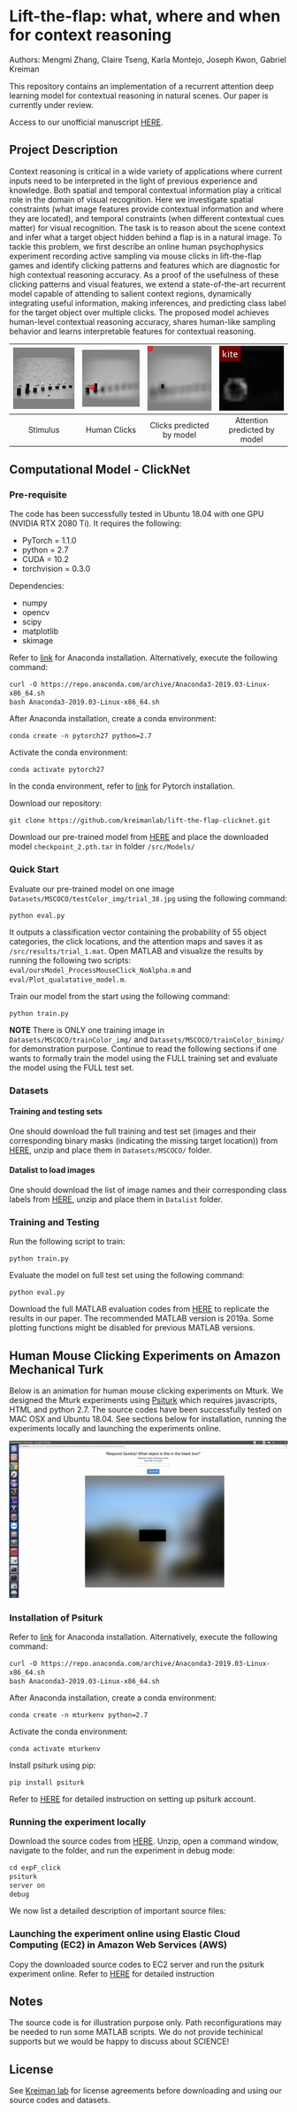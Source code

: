 # Lift-the-flap: what, where and when for context reasoning

Authors: Mengmi Zhang, Claire Tseng, Karla Montejo, Joseph Kwon, Gabriel Kreiman

This repository contains an implementation of a recurrent attention deep learning model for contextual reasoning in natural scenes. Our paper is currently under review.

Access to our unofficial manuscript [HERE](https://arxiv.org/abs/1902.00163).

## Project Description

Context reasoning is critical in a wide variety of applications where current inputs need to be interpreted in the light of previous experience and knowledge. Both spatial and temporal contextual information play a critical role in the domain of visual recognition. Here we investigate spatial constraints (what image features provide contextual information and where they are located), and temporal constraints (when different contextual cues matter) for visual recognition. The task is to reason about the scene context and infer what a target object hidden behind a flap is in a natural image. To tackle this problem, we first describe an online human psychophysics experiment recording active sampling via mouse clicks in lift-the-flap games and identify clicking patterns and features which are diagnostic for high contextual reasoning accuracy. As a proof of the usefulness of these clicking patterns and visual features, we extend a state-of-the-art recurrent model capable of attending to salient context regions, dynamically integrating useful information, making inferences, and predicting class label for the target object over multiple clicks. The proposed model achieves human-level contextual reasoning accuracy, shares human-like sampling behavior and learns interpretable features for contextual reasoning.


| [![Stimulus](gif/ori.jpg)](gif/ori.jpg)  | [![Human Clicks](gif/humans_clicks.gif)](gif/humans_clicks.gif) |[![Clicks by model](gif/model_clicks.gif)](gif/model_clicks.gif)  | [![Attended regions by model](gif/model_attention.gif)](gif/model_attention.gif) |
|:---:|:---:|:---:|:---:|
| Stimulus | Human Clicks | Clicks predicted by model | Attention predicted by model | 

## Computational Model - ClickNet

### Pre-requisite

The code has been successfully tested in Ubuntu 18.04 with one GPU (NVIDIA RTX 2080 Ti). It requires the following:
- PyTorch = 1.1.0 
- python = 2.7
- CUDA = 10.2
- torchvision = 0.3.0

Dependencies:
- numpy
- opencv
- scipy
- matplotlib
- skimage

Refer to [link](https://www.anaconda.com/distribution/) for Anaconda installation. Alternatively, execute the following command:
```
curl -O https://repo.anaconda.com/archive/Anaconda3-2019.03-Linux-x86_64.sh
bash Anaconda3-2019.03-Linux-x86_64.sh
```
After Anaconda installation, create a conda environment:
```
conda create -n pytorch27 python=2.7
```
Activate the conda environment:
```
conda activate pytorch27
```
In the conda environment, refer to [link](https://pytorch.org/get-started/locally/) for Pytorch installation.

Download our repository:
```
git clone https://github.com/kreimanlab/lift-the-flap-clicknet.git
```

Download our pre-trained model from [HERE](https://drive.google.com/open?id=138Wn2Lmm2gBj5V_kmdN-GYxLMUUrq6os) and place the downloaded model ```checkpoint_2.pth.tar``` in folder ```/src/Models/```

### Quick Start

Evaluate our pre-trained model on one image ```Datasets/MSCOCO/testColor_img/trial_38.jpg``` using the following command:
```
python eval.py
```
It outputs a classification vector containing the probability of 55 object categories, the click locations, and the attention maps and saves it as ```/src/results/trial_1.mat```. Open MATLAB and visualize the results by running the following two scripts: ```eval/oursModel_ProcessMouseClick_NoAlpha.m``` and ```eval/Plot_qualatative_model.m```.

Train our model from the start using the following command:
```
python train.py
```
**NOTE** There is ONLY one training image in ```Datasets/MSCOCO/trainColor_img/``` and ```Datasets/MSCOCO/trainColor_binimg/``` for demonstration purpose. Continue to read the following sections if one wants to formally train the model using the FULL training set and evaluate the model using the FULL test set.

### Datasets

#### Training and testing sets

One should download the full training and test set (images and their corresponding binary masks (indicating the missing target location)) from [HERE](https://drive.google.com/open?id=1M_pcW0oyNpPPvyC929A0PaaspzNjFzYQ), unzip and place them in ```Datasets/MSCOCO/``` folder.  

#### Datalist to load images

One should download the list of image names and their corresponding class labels from [HERE](https://drive.google.com/open?id=1d3VWtMus6U1jzB4fTDr3-BIgs4byhJX4), unzip and place them in ```Datalist``` folder. 

### Training and Testing

Run the following script to train:
```
python train.py
```
Evaluate the model on full test set using the following command:
```
python eval.py
```
Download the full MATLAB evaluation codes from [HERE](https://drive.google.com/open?id=15i7l1k3Lulj8jGEM8cKZKG0pBphhu3IP) to replicate the results in our paper. The recommended MATLAB version is 2019a. Some plotting functions might be disabled for previous MATLAB versions.

## Human Mouse Clicking Experiments on Amazon Mechanical Turk 

Below is an animation for human mouse clicking experiments on Mturk. We designed the Mturk experiments using [Psiturk](https://psiturk.org/) which requires javascripts, HTML and python 2.7. The source codes have been successfully tested on MAC OSX and Ubuntu 18.04. See sections below for installation, running the experiments locally and launching the experiments online.

![Human mouse click on Mturk](gif/mturk.gif) 

### Installation of Psiturk

Refer to [link](https://www.anaconda.com/distribution/) for Anaconda installation. Alternatively, execute the following command:
```
curl -O https://repo.anaconda.com/archive/Anaconda3-2019.03-Linux-x86_64.sh
bash Anaconda3-2019.03-Linux-x86_64.sh
```
After Anaconda installation, create a conda environment:
```
conda create -n mturkenv python=2.7
```
Activate the conda environment:
```
conda activate mturkenv
```
Install psiturk using pip:
```
pip install psiturk
```
Refer to [HERE](https://drive.google.com/open?id=1FblDG7OuWXVRfWo0Djb5eDiYgKqnk9wU) for detailed instruction on setting up psiturk account.

### Running the experiment locally

Download the source codes from [HERE](https://drive.google.com/open?id=147-NY35j3qzGu9Hilsm0kltrlqKJcTV8). Unzip, open a command window, navigate to the folder, and run the experiment in debug mode:
```
cd expF_click
psiturk
server on
debug
```

We now list a detailed description of important source files:

### Launching the experiment online using Elastic Cloud Computing (EC2) in Amazon Web Services (AWS)

Copy the downloaded source codes to EC2 server and run the psiturk experiment online. Refer to [HERE](https://drive.google.com/open?id=1FblDG7OuWXVRfWo0Djb5eDiYgKqnk9wU) for detailed instruction

## Notes

The source code is for illustration purpose only. Path reconfigurations may be needed to run some MATLAB scripts. We do not provide techinical supports but we would be happy to discuss about SCIENCE!

## License

See [Kreiman lab](http://klab.tch.harvard.edu/code/license_agreement.pdf) for license agreements before downloading and using our source codes and datasets.
